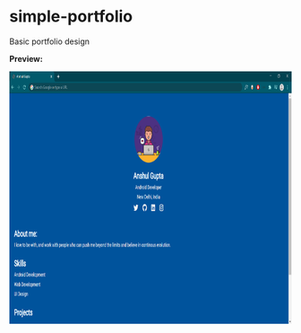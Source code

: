 # simple-portfolio
Basic portfolio design

__Preview:__ <br>

<img src="https://github.com/Anshul1507/simple-portfolio/blob/master/assets/simple_portfolio_snap.png" height="450" >
